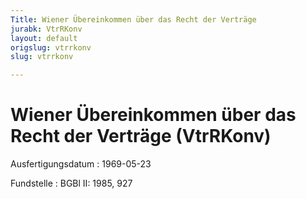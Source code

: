 ```yaml
---
Title: Wiener Übereinkommen über das Recht der Verträge
jurabk: VtrRKonv
layout: default
origslug: vtrrkonv
slug: vtrrkonv

---
```


# Wiener Übereinkommen über das Recht der Verträge (VtrRKonv)

Ausfertigungsdatum
:   1969-05-23

Fundstelle
:   BGBl II: 1985, 927

